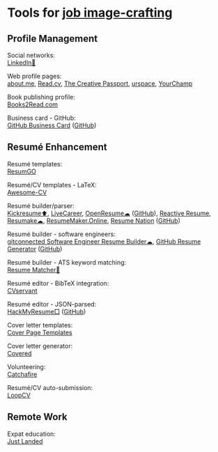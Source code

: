 
# Tools for [job image-crafting](https://adequate.life/jobs-3/)

## Profile Management

Social networks:  
[LinkedIn🧛](https://linkedin.com)

Web profile pages:  
[about.me](https://about.me),
[Read.cv](https://read.cv/),
[The Creative Passport](https://www.creativepassport.net/),
[urspace](https://urspace.io/),
[YourChamp](https://www.yourchamp.io/)

Book publishing profile:  
[Books2Read.com](https://books2read.com/)

Business card - GitHub:  
[GitHub Business Card](https://scastiel.dev/github-card) ([GitHub](https://github.com/scastiel/github-business-card))

## Resumé Enhancement

Resumé templates:  
[ResumGO](https://www.resumgo.com/)

Resumé/CV templates - LaTeX:  
[Awesome-CV](https://github.com/posquit0/Awesome-CV)

Resumé builder/parser:  
[Kickresume⬆️](https://www.kickresume.com/),
[LiveCareer](https://www.livecareer.com/),
[OpenResume☁](https://www.open-resume.com/) ([GitHub](https://github.com/xitanggg/open-resume)),
[Reactive Resume](https://rxresu.me/),
[Resumake☁](https://latexresu.me/),
[ResumeMaker.Online](https://www.resumemaker.online/),
[Resume Nation](https://resume-nation.github.io/) ([GitHub](https://github.com/resume-nation/resume-nation.github.io))

Resumé builder - software engineers:  
[gitconnected Software Engineer Resume Builder☁](https://gitconnected.com/resume-builder),
[GitHub Resume Generator](https://resume-github.vercel.app/) ([GitHub](https://github.com/Satyam1203/resume-github))

Resumé builder - ATS keyword matching:  
[Resume Matcher🐍](https://www.resumematcher.fyi/)

Resumé editor - BibTeX integration:  
[CVservant](https://cvservant.com/cv/)

Resumé editor - JSON-parsed:  
[HackMyResume□](https://github.com/hacksalot/HackMyResume) ([GitHub](https://github.com/hacksalot/HackMyResume))

Cover letter templates:  
[Cover Page Templates](https://www.mswordcoverpages.com/)

Cover letter generator:  
[Covered](https://covered.works/)

Volunteering:  
[Catchafire](https://www.catchafire.org)

Resumé/CV auto-submission:  
[LoopCV](https://www.loopcv.pro/)

## Remote Work

Expat education:  
[Just Landed](https://www.justlanded.com/)
